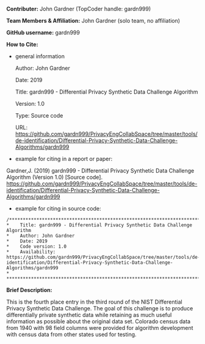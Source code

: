 <strong>Contributer:</strong> John Gardner (TopCoder handle: gardn999)

<strong>Team Members & Affiliation:</strong> John Gardner (solo team, no affiliation)

<strong>GitHub username:</strong> gardn999

<strong>How to Cite:</strong>

- general information

    Author: John Gardner
  
    Date: 2019
  
    Title: gardn999 - Differential Privacy Synthetic Data Challenge Algorithm
  
    Version: 1.0
  
    Type: Source code
  
    URL: https://github.com/gardn999/PrivacyEngCollabSpace/tree/master/tools/de-identification/Differential-Privacy-Synthetic-Data-Challenge-Algorithms/gardn999

- example for citing in a report or paper: 

Gardner,J. (2019) gardn999 - Differential Privacy Synthetic Data Challenge Algorithm (Version 1.0) [Source code]. https://github.com/gardn999/PrivacyEngCollabSpace/tree/master/tools/de-identification/Differential-Privacy-Synthetic-Data-Challenge-Algorithms/gardn999

- example for citing in source code:

```
/***************************************************************************************
*    Title: gardn999 - Differential Privacy Synthetic Data Challenge Algorithm
*    Author: John Gardner
*    Date: 2019
*    Code version: 1.0
*    Availability: https://github.com/gardn999/PrivacyEngCollabSpace/tree/master/tools/de-identification/Differential-Privacy-Synthetic-Data-Challenge-Algorithms/gardn999
*
***************************************************************************************/
```

<strong>Brief Description:</strong>

  This is the fourth place entry in the third round of the NIST Differential Privacy Synthetic Data Challenge.  The goal of this challenge is to produce differentially private synthetic data while retaining as much useful information as possible about the original data set.   Colorado census data from 1940 with 98 field columns were provided for algorithm development with census data from other states used for testing.
